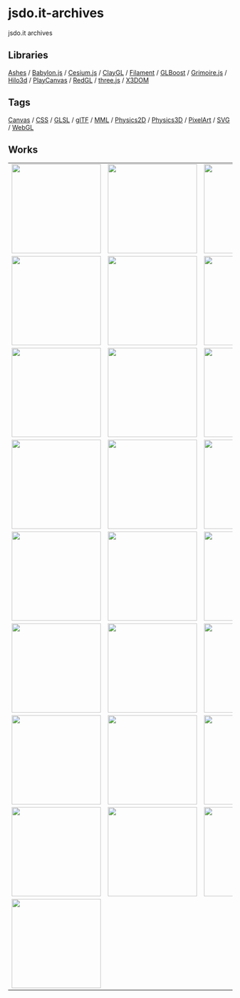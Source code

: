 # jsdo.it-archives
jsdo.it archives

## Libraries

[Ashes](./tag/ashes) / [Babylon.js](./tag/babylon.js) / [Cesium.js](./tag/cesium.js) / [ClayGL](./tag/claygl) / [Filament](./tag/filament) / [GLBoost](./tag/glboost)  / [Grimoire.js](./tag/grimoire.js) / [Hilo3d](./tag/hilo3d) / [PlayCanvas](./tag/playcanvas) / [RedGL](./tag/redgl) / [three.js](./tag/three.js) / [X3DOM](./tag/x3dom)

## Tags

[Canvas](./tag/canvas) / [CSS](./tag/css) / [GLSL](./tag/glsl) / [glTF](./tag/gltf) / [MML](./tag/mml) / [Physics2D](./tag/physics2d) / [Physics3D](./tag/physics3d) / [PixelArt](./tag/pixelart) / [SVG](./tag/svg) / [WebGL](./tag/webgl)

## Works

<table>
<tr>
<td><a href="https://cx20.github.io/jsdo.it-archives/cx20/9lUe/" title="無限大に変化するロゴ"><img src="https://cx20.github.io/jsdo.it-archives/screenshot/9lUe.jpg" width="200" height="200"></a></td>
<td><a href="https://cx20.github.io/jsdo.it-archives/cx20/cTcl/" title="無限大に変化するロゴ（IE11ロゴ版）"><img src="https://cx20.github.io/jsdo.it-archives/screenshot/cTcl.jpg" width="200" height="200"></a></td>
<td><a href="https://cx20.github.io/jsdo.it-archives/cx20/2t9J/" title="無限大に変化するロゴ（Edgeロゴ版）"><img src="https://cx20.github.io/jsdo.it-archives/screenshot/2t9J.jpg" width="200" height="200"></a></td>
<td><a href="https://cx20.github.io/jsdo.it-archives/cx20/uMJj/" title="Three.js の雲のサンプルに飛行石を追加してみるテスト"><img src="https://cx20.github.io/jsdo.it-archives/screenshot/uMJj.jpg" width="200" height="200"></a></td>
</tr>
<tr>
<td><a href="https://cx20.github.io/jsdo.it-archives/cx20/d38T/" title="海に某未確認飛行物体を追加してみるテスト"><img src="https://cx20.github.io/jsdo.it-archives/screenshot/d38T.jpg" width="200" height="200"></a></td>
<td><a href="https://cx20.github.io/jsdo.it-archives/cx20/uikZ/" title="Three.js の海のサンプルに飛行石を追加してみるテスト"><img src="https://cx20.github.io/jsdo.it-archives/screenshot/uikZ.jpg" width="200" height="200"></a></td>
<td><a href="https://cx20.github.io/jsdo.it-archives/cx20/7bHz/" title="ダンボールを落下させてみるテスト"><img src="https://cx20.github.io/jsdo.it-archives/screenshot/7bHz.jpg" width="200" height="200"></a></td>
<td><a href="https://cx20.github.io/jsdo.it-archives/cx20/8ReN/" title="Three.js + Oimo.js でドミノっぽくドット絵を作るテスト"><img src="https://cx20.github.io/jsdo.it-archives/screenshot/8ReN.jpg" width="200" height="200"></a></td>
</tr>
<tr>
<td><a href="https://cx20.github.io/jsdo.it-archives/cx20/yWa7/" title="地理院地図3Dデータを使ってみるテスト（その１１）"><img src="https://cx20.github.io/jsdo.it-archives/screenshot/yWa7.jpg" width="200" height="200"></a></td>
<td><a href="https://cx20.github.io/jsdo.it-archives/cx20/8Jmv/" title="地理院地図3Dデータを使ってみるテスト（その８）"><img src="https://cx20.github.io/jsdo.it-archives/screenshot/8Jmv.jpg" width="200" height="200"></a></td>
<td><a href="https://cx20.github.io/jsdo.it-archives/cx20/bUGs/" title="地理院地図3Dデータを使ってみるテスト（その８改）"><img src="https://cx20.github.io/jsdo.it-archives/screenshot/bUGs.jpg" width="200" height="200"></a></td>
<td><a href="https://cx20.github.io/jsdo.it-archives/cx20/yc3W/" title="地理院地図3Dデータを使ってみるテスト（その１０改）"><img src="https://cx20.github.io/jsdo.it-archives/screenshot/yc3W.jpg" width="200" height="200"></a></td>
</tr>
<tr>
<td><a href="https://cx20.github.io/jsdo.it-archives/cx20/zt4L/" title="地理院地図3Dデータを使ってみるテスト（その１０改3）"><img src="https://cx20.github.io/jsdo.it-archives/screenshot/zt4L.jpg" width="200" height="200"></a></td>
<td><a href="https://cx20.github.io/jsdo.it-archives/cx20/8y4C/" title="Three.js + Oimo.js で坂道にボールを転がしてみるテスト（その８）"><img src="https://cx20.github.io/jsdo.it-archives/screenshot/8y4C.jpg" width="200" height="200"></a></td>
<td><a href="https://cx20.github.io/jsdo.it-archives/cx20/1zNO/" title="Three.js + Oimo.js でポッキーを落下させてみるテスト（その２）"><img src="https://cx20.github.io/jsdo.it-archives/screenshot/1zNO.jpg" width="200" height="200"></a></td>
<td><a href="https://cx20.github.io/jsdo.it-archives/cx20/oobX/" title="Three.js + Oimo.js でコインを落下させてみるテスト（その４）"><img src="https://cx20.github.io/jsdo.it-archives/screenshot/oobX.jpg" width="200" height="200"></a></td>
</tr>
<tr>
<td><a href="https://cx20.github.io/jsdo.it-archives/cx20/1RNU/" title="Three.js + Oimo.js で消しゴムを落下させてみるテスト"><img src="https://cx20.github.io/jsdo.it-archives/screenshot/1RNU.jpg" width="200" height="200"></a></td>
<td><a href="https://cx20.github.io/jsdo.it-archives/cx20/StoN/" title="Three.js で消しゴムをストーンヘンジっぽく並べてみるテスト（その３）"><img src="https://cx20.github.io/jsdo.it-archives/screenshot/StoN.jpg" width="200" height="200"></a></td>
<td><a href="https://cx20.github.io/jsdo.it-archives/cx20/aFHd/" title="Three.js + Oimo.js で消しゴムを落下させてみるテスト（その３）"><img src="https://cx20.github.io/jsdo.it-archives/screenshot/aFHd.jpg" width="200" height="200"></a></td>
<td><a href="https://cx20.github.io/jsdo.it-archives/cx20/bsZG/" title="Three.js + Oimo.js で消しゴムを落下させてみるテスト（その５）"><img src="https://cx20.github.io/jsdo.it-archives/screenshot/bsZG.jpg" width="200" height="200"></a></td>
</tr>
<tr>
<td><a href="https://cx20.github.io/jsdo.it-archives/cx20/vkVp/" title="LiquidFun を試してみるテスト"><img src="https://cx20.github.io/jsdo.it-archives/screenshot/vkVp.jpg" width="200" height="200"></a></td>
<td><a href="https://cx20.github.io/jsdo.it-archives/cx20/gsAW/" title="LiquidFun を試してみるテスト（その２）"><img src="https://cx20.github.io/jsdo.it-archives/screenshot/gsAW.jpg" width="200" height="200"></a></td>
<td><a href="https://cx20.github.io/jsdo.it-archives/cx20/hcPS/" title="Matter.js でテクスチャを使ってみるテスト"><img src="https://cx20.github.io/jsdo.it-archives/screenshot/hcPS.jpg" width="200" height="200"></a></td>
<td><a href="https://cx20.github.io/jsdo.it-archives/cx20/dJbc/" title="Matter.js でゴゴゴを物理演算してみるテスト"><img src="https://cx20.github.io/jsdo.it-archives/screenshot/dJbc.jpg" width="200" height="200"></a></td>
</tr>
<tr>
<td><a href="https://cx20.github.io/jsdo.it-archives/cx20/lJhf/" title="雲の中でゴゴゴを落下させてみるテスト"><img src="https://cx20.github.io/jsdo.it-archives/screenshot/lJhf.jpg" width="200" height="200"></a></td>
<td><a href="https://cx20.github.io/jsdo.it-archives/cx20/7lgA/" title="Three.js + Cannon.js でゴゴゴを落下させてみるテスト"><img src="https://cx20.github.io/jsdo.it-archives/screenshot/7lgA.jpg" width="200" height="200"></a></td>
<td><a href="https://cx20.github.io/jsdo.it-archives/cx20/saka/" title="Three.js + Oimo.js で箱にゴゴゴを入れてみるテスト"><img src="https://cx20.github.io/jsdo.it-archives/screenshot/saka.jpg" width="200" height="200"></a></td>
<td><a href="https://cx20.github.io/jsdo.it-archives/cx20/hh04/" title="Three.js + Oimo.js でゴゴゴを振り回してみるテスト（その２）"><img src="https://cx20.github.io/jsdo.it-archives/screenshot/hh04.jpg" width="200" height="200"></a></td>
</tr>
<tr>
<td><a href="https://cx20.github.io/jsdo.it-archives/cx20/1000/" title="[WebGL] d3.js を使って作品を並べてみるテスト"><img src="https://cx20.github.io/jsdo.it-archives/screenshot/lKJh.jpg" width="200" height="200"></a></td>
<td><a href="https://cx20.github.io/jsdo.it-archives/cx20/bcus/" title="[GLSL] d3.js を使ってサンプルを並べてみるテスト"><img src="https://cx20.github.io/jsdo.it-archives/screenshot/bcus.jpg" width="200" height="200"></a></td>
<td><a href="https://cx20.github.io/jsdo.it-archives/cx20/ccJ0/" title="[Three.js+Oimo.js] d3.js を使って作品を並べてみるテスト"><img src="https://cx20.github.io/jsdo.it-archives/screenshot/ccJ0.jpg" width="200" height="200"></a></td>
<td><a href="https://cx20.github.io/jsdo.it-archives/cx20/qBHw/" title="[Grimoire.js] d3.js を使って作品を並べてみるテスト"><img src="https://cx20.github.io/jsdo.it-archives/screenshot/qBHw.jpg" width="200" height="200"></a></td>
</tr>
<tr>
<td><a href="https://cx20.github.io/jsdo.it-archives/cx20/OEes/" title="[WebGL] Grimoire.js + Oimo.js を用いて作品を噴出させてみるテスト"><img src="https://cx20.github.io/jsdo.it-archives/screenshot/OEes.jpg" width="200" height="200"></a></td>
<td></td>
<td></td>
<td></td>
</tr>
</table>

